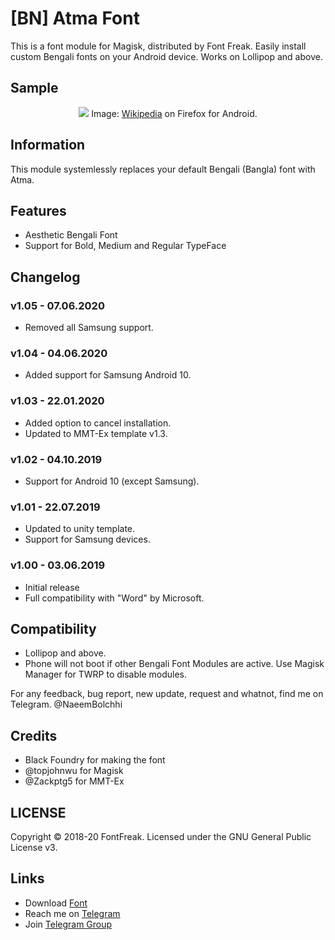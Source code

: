# [BN] Atma Font
This is a font module for Magisk, distributed by Font Freak. Easily install custom Bengali fonts on your Android device. Works on Lollipop and above.

## Sample
<div style="text-align: center;">
<img src="https://font-freak.github.io/1/img/preview/bn_Atma.webp" />
Image: <a href="https://bn.wikipedia.org/wiki/বাংলা_ভাষা">Wikipedia</a> on Firefox for Android.</div>

## Information
This module systemlessly replaces your default Bengali (Bangla) font with Atma.

## Features
* Aesthetic Bengali Font
* Support for Bold, Medium and Regular TypeFace

## Changelog
### v1.05 - 07.06.2020
* Removed all Samsung support.
### v1.04 - 04.06.2020
* Added support for Samsung Android 10.
### v1.03 - 22.01.2020
* Added option to cancel installation.
* Updated to MMT-Ex template v1.3.
### v1.02 - 04.10.2019
* Support for Android 10 (except Samsung).
### v1.01 - 22.07.2019
* Updated to unity template.
* Support for Samsung devices.
### v1.00 - 03.06.2019
* Initial release
* Full compatibility with "Word" by Microsoft.

## Compatibility
- Lollipop and above.
- Phone will not boot if other Bengali Font Modules are active. Use Magisk Manager for TWRP to disable modules.

For any feedback, bug report, new update, request and whatnot, find me on Telegram. @NaeemBolchhi

## Credits
- Black Foundry for making the font
- @topjohnwu for Magisk
- @Zackptg5 for MMT-Ex

## LICENSE
Copyright © 2018-20 FontFreak. Licensed under the GNU General Public License v3.

## Links
- Download [Font](https://www.omicronlab.com/bangla-fonts.html)
- Reach me on [Telegram](https://t.me/NaeemBolchhi)
- Join [Telegram Group](https://t.me/FontFreak)
